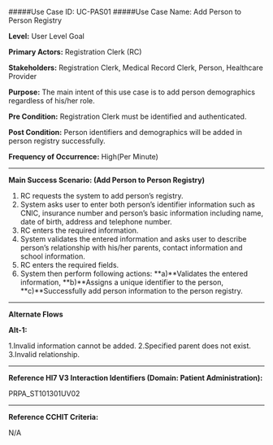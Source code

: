 #####Use Case ID: UC-PAS01
#####Use Case Name: Add Person to Person Registry

**Level:**                     User Level Goal

**Primary Actors:**            Registration Clerk (RC)

**Stakeholders:**              Registration Clerk, Medical Record Clerk, Person, Healthcare Provider

**Purpose:**                   The main intent of this use case is to add person demographics regardless of his/her role.

**Pre Condition:**             Registration Clerk must be identified and authenticated. 

**Post Condition:**            Person identifiers and demographics will be added in person registry successfully.

**Frequency of Occurrence:**   High(Per Minute)
__________________________________________________________
**Main Success Scenario: (Add Person to Person Registry)**

1. RC requests the system to add person’s registry.
2. System asks user to enter both person’s identifier information such as CNIC, insurance number and person’s basic information including name, date of birth, address and telephone number.
3. RC enters the required information.
4. System validates the entered information and asks user to describe person’s relationship with his/her parents, contact information and school information.
5. RC enters the required fields.
6. System then perform following actions: **a)**Validates the entered information, **b)**Assigns a unique identifier to the person, **c)**Successfully add person information to the person registry. 

_______________________________________________________________________________
**Alternate Flows** 

**Alt-1:**

1.Invalid information cannot be added.
2.Specified parent does not exist.
3.Invalid relationship.
_______________________________________________________________
**Reference Hl7 V3 Interaction Identifiers (Domain: Patient Administration):**

PRPA_ST101301UV02
_______________________________________________________________
**Reference CCHIT Criteria:**

N/A




